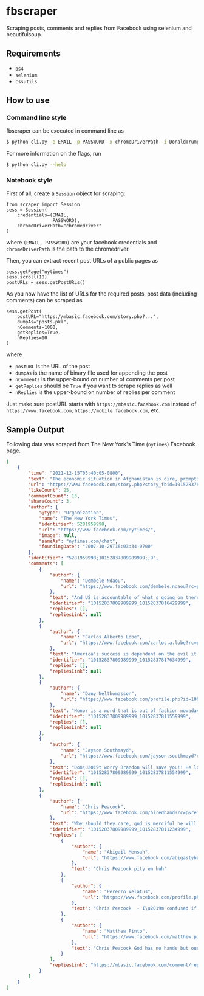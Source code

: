 # fbscraper
Scraping posts, comments and replies from Facebook using selenium and beautifulsoup.
## Requirements
* `bs4`
* `selenium`
* `cssutils`
## How to use
### Command line style
fbscraper can be executed in command line as
```bash
$ python cli.py -e EMAIL -p PASSWORD -x chromeDriverPath -i DonaldTrump -s 100 -d posts.pkl -g true [-c 1000] [-r 1000] [-j false]
```
For more information on the flags, run
```bash
$ python cli.py --help
```
### Notebook style
First of all, create a `Session` object for scraping:
```python3
from scraper import Session
sess = Session(
    credentials=(EMAIL, 
                 PASSWORD), 
    chromeDriverPath="chromedriver"
)
```
where `(EMAIL, PASSWORD)` are your facebook credentials and `chromeDriverPath` is the path to the chromedriver.

Then, you can extract recent post URLs of a public pages as
```python3
sess.getPage("nytimes")
sess.scroll(10)
postURLs = sess.getPostURLs()
```

As you now have the list of URLs for the required posts, post data (including comments) can be scraped as
```python3
sess.getPost(
    postURL="https://mbasic.facebook.com/story.php?...",
    dumpAs="posts.pkl",
    nComments=1000,
    getReplies=True,
    nReplies=10
)
```
where 
* `postURL` is the URL of the post
* `dumpAs` is the name of binary file used for appending the post
* `nComments` is the upper-bound on number of comments per post
* `getReplies` should be `True` if you want to scrape replies as well
* `nReplies` is the upper-bound on number of replies per comment

Just make sure postURL starts with `https://mbasic.facebook.com` instead of `https://www.facebook.com`, `https://mobile.facebook.com`, etc.

## Sample Output
Following data was scraped from The New York's Time (`nytimes`) Facebook page.
```json
[
    {
        "time": "2021-12-15T05:40:05-0800",
        "text": "The economic situation in Afghanistan is dire, prompting the UN to warn that the country is at risk of a \u201ctotal breakdown.\u201d\n\nWhat does the crisis look like on the ground? Listen to today\u2019s episode of The Daily.",
        "url": "https://www.facebook.com/story.php?story_fbid=10152837809989999&id=5281959998",
        "likeCount": 25,
        "commentCount": 13,
        "shareCount": 3,
        "author": {
            "@type": "Organization",
            "name": "The New York Times",
            "identifier": 5281959998,
            "url": "https://www.facebook.com/nytimes/",
            "image": null,
            "sameAs": "nytimes.com/chat",
            "foundingDate": "2007-10-29T16:03:34-0700"
        },
        "identifier": "5281959998;10152837809989999;;9",
        "comments": [
            {
                "author": {
                    "name": "Dembele Ndaou",
                    "url": "https://www.facebook.com/dembele.ndaou?rc=p&refid=52&__tn__=R"
                },
                "text": "And US is accountable of what s going on there these days.Taliban inherit a country already destroyed.That's bad.",
                "identifier": "10152837809989999_10152837816429999",
                "replies": [],
                "repliesLink": null
            },
            {
                "author": {
                    "name": "Carlos Alberto Lobe",
                    "url": "https://www.facebook.com/carlos.a.lobe?rc=p&refid=52&__tn__=R"
                },
                "text": "America's success is dependent on the evil it imposes on the world.",
                "identifier": "10152837809989999_10152837817634999",
                "replies": [],
                "repliesLink": null
            },
            {
                "author": {
                    "name": "Dany Nelthomasson",
                    "url": "https://www.facebook.com/profile.php?id=100072333914191&rc=p&refid=52&__tn__=R"
                },
                "text": "Honor is a word that is out of fashion nowadays.",
                "identifier": "10152837809989999_10152837811559999",
                "replies": [],
                "repliesLink": null
            },
            {
                "author": {
                    "name": "Jayson Southmayd",
                    "url": "https://www.facebook.com/jayson.southmayd?rc=p&refid=52&__tn__=R"
                },
                "text": "Don\u2019t worry Brandon will save you!! He loves the Taliban \ud83d\ude4a\ud83d\ude49\ud83d\ude48",
                "identifier": "10152837809989999_10152837811554999",
                "replies": [],
                "repliesLink": null
            },
            {
                "author": {
                    "name": "Chris Peacock",
                    "url": "https://www.facebook.com/hiredhand?rc=p&refid=52&__tn__=R"
                },
                "text": "Why should they care, god is merciful he will provide.",
                "identifier": "10152837809989999_10152837811234999",
                "replies": [
                    {
                        "author": {
                            "name": "Abigail Mensah",
                            "url": "https://www.facebook.com/abigastyhauston.jacksonsmith?rc=p&__tn__=R"
                        },
                        "text": "Chris Peacock pity em huh"
                    },
                    {
                        "author": {
                            "name": "Pererro Velatus",
                            "url": "https://www.facebook.com/profile.php?id=100076258682710&rc=p&__tn__=R"
                        },
                        "text": "Chris Peacock  - I\u2019m confused if god provides then why didn\u2019t he provide during all the other genocides ?"
                    },
                    {
                        "author": {
                            "name": "Matthew Pinto",
                            "url": "https://www.facebook.com/matthew.pinto.75?rc=p&__tn__=R"
                        },
                        "text": "Chris Peacock God has no hands but ours!"
                    }
                ],
                "repliesLink": "https://mbasic.facebook.com/comment/replies/?ctoken=10152837809989999_10152837811234999&count=3&curr&pc=1&ft_ent_identifier=10152837809989999&gfid=AQD3PaoDMcDk82ErDXk&refid=52&__tn__=R"
            }
        ]
    }
]
```
